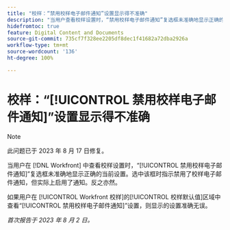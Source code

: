 ```yaml
---
title: "校样：“禁用校样电子邮件通知”设置显示得不准确"
description: "当用户查看校样设置时，“禁用校样电子邮件通知”复选框未准确地显示正确的当前设置。选中该框时指示禁用了校样电子邮件通知，但实际上启用了通知。反之亦然。"
hidefromtoc: true
feature: Digital Content and Documents
source-git-commit: 735cf7f328ee2205df8dec1f41682a72dba2926a
workflow-type: tm+mt
source-wordcount: '136'
ht-degree: 100%

---
```



# 校样：“[!UICONTROL 禁用校样电子邮件通知]”设置显示得不准确

>[!NOTE]
>
>此问题已于 2023 年 8 月 17 日修复。

当用户在 [!DNL Workfront] 中查看校样设置时，“[!UICONTROL 禁用校样电子邮件通知]”复选框未准确地显示正确的当前设置。选中该框时指示禁用了校样电子邮件通知，但实际上启用了通知。反之亦然。

如果用户在 [!UICONTROL Workfront 校样]的[!UICONTROL 校样默认值]区域中查看“[!UICONTROL 禁用校样电子邮件通知]”设置，则显示的设置准确无误。

_首次报告于 2023 年 8 月 2 日。_

